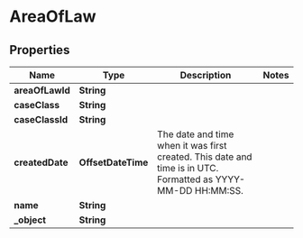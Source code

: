 

# AreaOfLaw


## Properties

| Name | Type | Description | Notes |
|------------ | ------------- | ------------- | -------------|
|**areaOfLawId** | **String** |  |  |
|**caseClass** | **String** |  |  |
|**caseClassId** | **String** |  |  |
|**createdDate** | **OffsetDateTime** | The date and time when it was first created. This date and time is in UTC. Formatted as YYYY-MM-DD HH:MM:SS. |  |
|**name** | **String** |  |  |
|**_object** | **String** |  |  |



